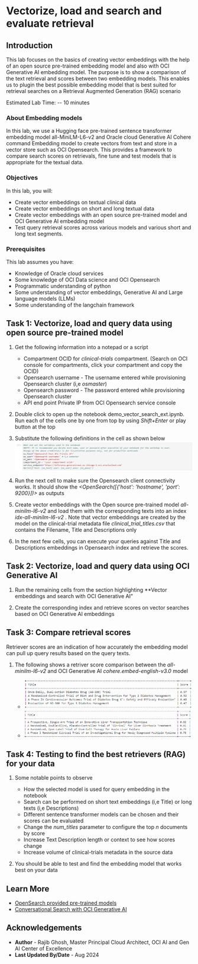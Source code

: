 # Vectorize, load and search and evaluate retrieval

## Introduction

This lab focuses on the basics of creating vector embeddings with the help of an open source pre-trained embedding model and also with OCI Generative AI embedding model. The purpose is to show a comparison of the text retrieval and scores between two embedding models. This enables us to plugin the best possible embedding model that is best suited for retrieval searches on a Retrieval Augmented Generation (RAG) scenario

Estimated Lab Time: -- 10 minutes

### About Embedding models

In this lab, we use a Hugging face pre-trained sentence transformer embedding model all-MiniLM-L6-v2 and Oracle cloud Generative AI Cohere command Embedding model to create vectors from text and store in a vector store such as OCI Opensearch. This provides a framework to compare search scores on retrievals, fine tune and test models that is appropriate for the textual data.

### Objectives

In this lab, you will:

* Create vector embeddings on textual clinical data
* Create vector embeddings on short and long textual data
* Create vector embeddings with an open source pre-trained model and OCI Generative AI embedding model
* Test query retrieval scores across various models and various short and long text segments.

### Prerequisites

This lab assumes you have:

* Knowledge of Oracle cloud services
* Some knowledge of OCI Data science and OCI Opensearch
* Programmatic understanding of python
* Some understanding of vector embeddings, Generative AI and Large language models (LLMs)
* Some understanding of the langchain framework

## Task 1: Vectorize, load and query data using open source pre-trained model

1. Get the following information into a notepad or a script

   * Compartment OCID for *clinical-trials* compartment. (Search on OCI console for compartments, click your compartment and copy the OCID)
   * Opensearch username - The username entered while provisioning Opensearch cluster (i,e *osmaster*)
   * Opensearch password - The password entered while provisioning Opensearch cluster
   * API end point Private IP from OCI Opensearch service console

2. Double click to open up the notebook demo_vector_search_ext.ipynb. Run each of the cells one by one from top by using *Shift+Enter* or play button at the top

3. Substitute the following definitions in the cell as shown below
 ![Image alt text](images/lab4-note-os-1.png)

4. Run the next cell to make sure the Opensearch client connectivity works. It should show the *<OpenSearch([{'host': 'hostname', 'port': 9200}])>* as outputs

5. Create vector embeddings with the Open source pre-trained model *all-minilm-l6-v2* and load them with the corresponding texts into an index *idx-all-minilm-l6-v2* . Note that vector embeddings are created by the model on the clinical-trial metadata file *clinical_trial_titles.csv* that contains the Filename, Title and Descriptions only

6. In the next few cells, you can execute your queries against Title and Descriptions embeddings in Opensearch index and retrieve the scores.

## Task 2: Vectorize, load and query data using OCI Generative AI

1. Run the remaining cells from the section highlighting **Vector embeddings and search with OCI Generative AI"

2. Create the corresponding index and retrieve scores on vector searches based on OCI Generative AI embeddings

## Task 3: Compare retrieval scores

Retriever scores are an indication of how accurately the embedding model can pull up query results based on the query texts.

1. The following shows a retriver score comparison between the *all-minilm-l6-v2* and OCI Generative AI *cohere.embed-english-v3.0* model

   * ![Open source model score](images/lab4-note-mod-1.png)
   * ![OCI GAI model score](images/lab4-note-oci-gai-1.png)

## Task 4: Testing to find the best retrievers (RAG) for your data

1. Some notable points to observe
   * How the selected model is used for query embedding in the notebook
   * Search can be performed on short text embeddings (i,e Title) or long texts (i,e Descriptions)
   * Different sentence transformer models can be chosen and their scores can be evaluated
   * Change the *num_titles* parameter to configure the top *n* documents by score
   * Increase Text Description length or context to see how scores change
   * Increase volume of clinical-trials metadata in the source data

2. You should be able to test and find the embedding model that works best on your data

## Learn More

* [OpenSearch provided pre-trained models](https://opensearch.org/docs/latest/ml-commons-plugin/pretrained-models/)
* [Conversational Search with OCI Generative AI](https://docs.oracle.com/en-us/iaas/Content/search-opensearch/Concepts/ocigenaiconnector.htm)

## Acknowledgements

* **Author** - Rajib Ghosh, Master Principal Cloud Architect, OCI AI and Gen AI Center of Excellence
* **Last Updated By/Date** - Aug 2024
